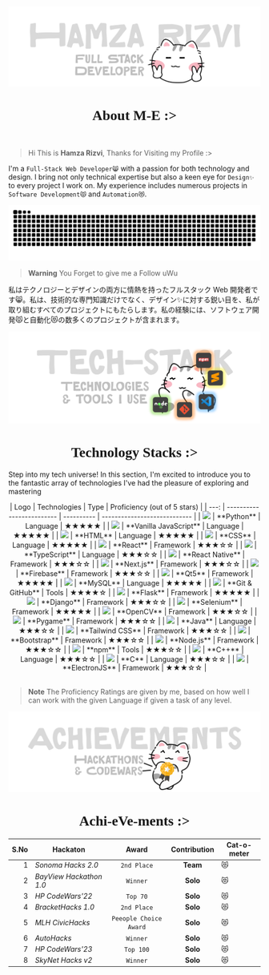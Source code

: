 ![name](https://github.com/mostuselessboy/mostuselessboy/blob/main/txt/header.png?raw=true)
<h1 align="center" style="font-family: cursive;">About M-E :></h1>

<br>

> Hi This is **Hamza Rizvi**, Thanks for Visiting my Profile :>


I'm a `Full-Stack Web Developer😸` with a passion for both technology and design. I bring not only technical expertise but also a keen eye for `Design✨` to every project I work on. My experience includes numerous projects in `Software Development😾` and `Automation😻`.

![design](https://raw.githubusercontent.com/platane/snk/output/github-contribution-grid-snake-dark.svg)

> **Warning**
> You Forget to give me a Follow uWu

私はテクノロジーとデザインの両方に情熱を持ったフルスタック Web 開発者です😸。私は、技術的な専門知識だけでなく、デザイン✨に対する鋭い目を、私が取り組むすべてのプロジェクトにもたらします。私の経験には、ソフトウェア開発😾と自動化😻の数多くのプロジェクトが含まれます。


![technology stack](https://github.com/mostuselessboy/mostuselessboy/blob/main/txt/stack.png?raw=true)


<h1 align="center" style="font-family: cursive;">Technology Stacks :></h1>

Step into my tech universe! In this section, I'm excited to introduce you to the fantastic array of technologies I've had the pleasure of exploring and mastering


<div align="center">
| Logo | Technologies                | Type       | Proficiency (out of 5 stars) |
| ---: | -------------------------  | ---------- | ---------------------------- |
| <img src="https://cdn.simpleicons.org/firebase/grey" width="30">    | **Python**                | Language   | ★★★★★                        |
| <img src="https://cdn.simpleicons.org/javascript/grey" width="30">    | **Vanilla JavaScript**    | Language   | ★★★★★                        |
| <img src="https://cdn.simpleicons.org/html5/grey" width="30">    | **HTML**                  | Language   | ★★★★★                        |
| <img src="https://cdn.simpleicons.org/css3/grey" width="30">    | **CSS**                   | Language   | ★★★★★                        |
| <img src="https://cdn.simpleicons.org/react/grey" width="30">    | **React**                 | Framework  | ★★★☆☆                        |
| <img src="https://cdn.simpleicons.org/typescript/grey" width="30">    | **TypeScript**            | Language   | ★★★☆☆                        |
| <img src="https://cdn.simpleicons.org/react/grey" width="30">    | **React Native**          | Framework  | ★★★☆☆                        |
| <img src="https://cdn.simpleicons.org/next-dot-js/grey" width="30">    | **Next.js**               | Framework  | ★★★☆☆                        |
| <img src="https://cdn.simpleicons.org/firebase/grey" width="30">    | **Firebase**              | Framework  | ★★★☆☆                        |
| <img src="https://cdn.simpleicons.org/qt/grey" width="30">    | **Qt5**                   | Framework  | ★★★★★                        |
| <img src="https://cdn.simpleicons.org/mysql/grey" width="30">    | **MySQL**                 | Language   | ★★★★★                        |
| <img src="https://cdn.simpleicons.org/github/grey" width="30">    | **Git & GitHub**          | Tools      | ★★★★☆                        |
| <img src="https://cdn.simpleicons.org/flask/grey" width="30">    | **Flask**                 | Framework  | ★★★★★                        |
| <img src="https://cdn.simpleicons.org/django/grey" width="30">    | **Django**                | Framework  | ★★★☆☆                        |
| <img src="https://cdn.simpleicons.org/selenium/grey" width="30">    | **Selenium**              | Framework  | ★★★★★                        |
| <img src="https://cdn.simpleicons.org/opencv/grey" width="30">    | **OpenCV**                | Framework  | ★★★☆☆                        |
| <img src="https://cdn.simpleicons.org/pygame/grey" width="30">    | **Pygame**                | Framework  | ★★★☆☆                        |
| <img src="https://cdn.simpleicons.org/java/grey" width="30">    | **Java**                  | Language   | ★★★☆☆                        |
| <img src="https://cdn.simpleicons.org/tailwindcss/grey" width="30">    | **Tailwind CSS**          | Framework  | ★★★☆☆                        |
| <img src="https://cdn.simpleicons.org/bootstrap/grey" width="30">    | **Bootstrap**             | Framework  | ★★★☆☆                        |
| <img src="https://cdn.simpleicons.org/node-dot-js/grey" width="30">    | **Node.js**               | Framework  | ★★★☆☆                        |
| <img src="https://cdn.simpleicons.org/npm/grey" width="30">    | **npm**                   | Tools      | ★★★☆☆                        |
| <img src="https://cdn.simpleicons.org/cplusplus/grey" width="30">    | **C++**                   | Language   | ★★★☆☆                        |
| <img src="https://cdn.simpleicons.org/c/grey" width="30">    | **C**                     | Language   | ★★★☆☆                        |
| <img src="https://cdn.simpleicons.org/electron/grey" width="30">    | **ElectronJS**            | Framework  | ★★★☆☆                        |

</div>

<br>

> **Note**
> The Proficiency Ratings are given by me, based on how well I can work with the given Language if given a task of any level.




![achievements](https://github.com/mostuselessboy/mostuselessboy/blob/main/txt/acheivements.png?raw=true)

<h1 align="center" style="font-family: cursive;">Achi-eVe-ments :></h1>
<div align="center">

S.No |Hackaton | Award | Contribution | Cat-o-meter
---: |--- | :---: | :---: | --- 
1 |*Sonoma Hacks 2.0* | `2nd Place` | **Team** | 😻
2 |*BayView Hackathon 1.0* | `Winner` | **Solo** | 😻
3 |*HP CodeWars'22* | `Top 70` | **Solo** | 😻
4 |*BracketHacks 1.0* | `2nd Place` | **Solo** | 😻
5 |*MLH CivicHacks* | `Peeople Choice Award` | **Solo** | 😻
6 |*AutoHacks* | `Winner` | **Solo**| 😻
7 |*HP CodeWars'23* | `Top 100` | **Solo**| 😻
8 |*SkyNet Hacks v2* | `Winner` | **Solo**| 😻

</div>
